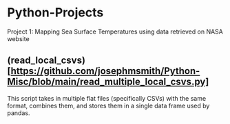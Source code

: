 # Python-Projects

Project 1: Mapping Sea Surface Temperatures using data retrieved on NASA website

## (read_local_csvs)[https://github.com/josephmsmith/Python-Misc/blob/main/read_multiple_local_csvs.py]
This script takes in multiple flat files (specifically CSVs) with the same format, combines them, and stores them in a single data frame used by pandas. 
